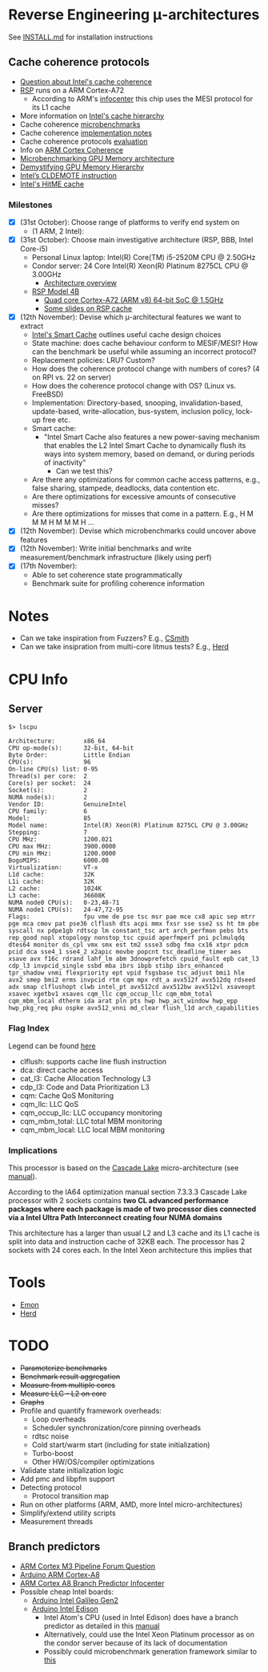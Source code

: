 # Reverse Engineering μ-architectures
See [INSTALL.md](INSTALL.md) for installation instructions

## Cache coherence protocols
- [Question about Intel's cache coherence](https://software.intel.com/en-us/forums/intel-moderncode-for-parallel-architectures/topic/777852)
- [RSP](https://www.raspberrypi.org/products/raspberry-pi-4-model-b/specifications/) runs on a ARM Cortex-A72
  - According to ARM's [infocenter](http://infocenter.arm.com/help/index.jsp?topic=/com.arm.doc.100095_0003_06_en/Chunk905102933.html) this chip uses the MESI protocol for its L1 cache
- More information on [Intel's cache hierarchy](https://stackoverflow.com/questions/28891349/how-are-the-modern-intel-cpu-l3-caches-organized)
- Cache coherence [microbenchmarks](https://pdfs.semanticscholar.org/1d32/09cc498254eac8fc1fea0afd8a4d285b0be9.pdf)
- Cache coherence [implementation notes](http://lastweek.io/notes/cache_coherence/)
- Cache coherence protocols [evaluation](https://dl.acm.org/citation.cfm?id=6514)
- Info on [ARM Cortex Coherence](https://www.blackhat.com/docs/eu-16/materials/eu-16-Lipp-ARMageddon-How-Your-Smartphone-CPU-Breaks-Software-Level-Security-And-Privacy-wp.pdf)
- [Microbenchmarking GPU Memory architecture](https://arxiv.org/pdf/1509.02308.pdf)
- [Demystifying GPU Memory Hierarchy](https://ieeexplore.ieee.org/abstract/document/5452013/)
- [Intel’s CLDEMOTE instruction](https://sites.utexas.edu/jdm4372/category/computer-hardware/cache-coherence-implementations/)
- [Intel's HitME cache](https://patents.google.com/patent/US8631210)

### Milestones
- [x] (31st October): Choose range of platforms to verify end system on
    * (1 ARM, 2 Intel):
- [x] (31st October): Choose main investigative architecture (RSP, BBB, Intel Core-i5)
    * Personal Linux laptop: Intel(R) Core(TM) i5-2520M CPU @ 2.50GHz
    * Condor server: 24 Core Intel(R) Xeon(R) Platinum 8275CL CPU @ 3.00GHz
      * [Architecture overview](https://software.intel.com/en-us/articles/intel-xeon-processor-scalable-family-technical-overview)
    * [RSP Model 4B](https://www.raspberrypi.org/products/raspberry-pi-4-model-b/specifications/)
       * [Quad core Cortex-A72 (ARM v8) 64-bit SoC @ 1.5GHz](http://infocenter.arm.com/help/topic/com.arm.doc.100095_0003_06_en/cortex_a72_mpcore_trm_100095_0003_06_en.pdf)
       * [Some slides on RSP cache](https://cseweb.ucsd.edu/classes/wi17/cse237A-a/handouts/03.mem.pdf)
- [x] (12th November): Devise which μ-architectural features we want to extract
  - [Intel's Smart Cache](https://software.intel.com/en-us/articles/software-techniques-for-shared-cache-multi-core-systems/?wapkw=smart+cache) outlines useful cache design choices
  - State machine: does cache behaviour conform to MESIF/MESI? How can the benchmark be useful while assuming an incorrect protocol?
  - Replacement policies: LRU? Custom?
  - How does the coherence protocol change with numbers of cores? (4 on RPI vs. 22 on server)
  - How does the coherence protocol change with OS? (Linux vs. FreeBSD)
  - Implementation: Directory-based, snooping, invalidation-based, update-based, write-allocation, bus-system, inclusion policy, lock-up free etc.
  - Smart cache:
    - "Intel Smart Cache also features a new power-saving mechanism that enables the L2 Intel Smart Cache to dynamically flush its ways into system memory, based on demand, or during periods of inactivity"
      - Can we test this?
  - Are there any optimizations for common cache access patterns, e.g., false sharing, stampede, deadlocks, data contention etc.
  - Are there optimizations for excessive amounts of consecutive misses?
  - Are there optimizations for misses that come in a pattern. E.g., H M M M H M M M H ...
- [x] (12th November): Devise which microbenchmarks could uncover above features
- [x] (12th November): Write initial benchmarks and write measurement/benchmark infrastructure (likely using perf)
- [x] (17th November):
  - Able to set coherence state programmatically
  - Benchmark suite for profiling coherence information
  
# Notes
- Can we take inspiration from Fuzzers? E.g., [CSmith](https://github.com/csmith-project/csmith)
- Can we take insipration from multi-core litmus tests? E.g., [Herd](https://github.com/herd/herdtools/)

# CPU Info
## Server
```
$> lscpu

Architecture:        x86_64
CPU op-mode(s):      32-bit, 64-bit
Byte Order:          Little Endian
CPU(s):              96
On-line CPU(s) list: 0-95
Thread(s) per core:  2
Core(s) per socket:  24
Socket(s):           2
NUMA node(s):        2
Vendor ID:           GenuineIntel
CPU family:          6
Model:               85
Model name:          Intel(R) Xeon(R) Platinum 8275CL CPU @ 3.00GHz
Stepping:            7
CPU MHz:             1200.021
CPU max MHz:         3900.0000
CPU min MHz:         1200.0000
BogoMIPS:            6000.00
Virtualization:      VT-x
L1d cache:           32K
L1i cache:           32K
L2 cache:            1024K
L3 cache:            36608K
NUMA node0 CPU(s):   0-23,48-71
NUMA node1 CPU(s):   24-47,72-95
Flags:               fpu vme de pse tsc msr pae mce cx8 apic sep mtrr pge mca cmov pat pse36 clflush dts acpi mmx fxsr sse sse2 ss ht tm pbe syscall nx pdpe1gb rdtscp lm constant_tsc art arch_perfmon pebs bts rep_good nopl xtopology nonstop_tsc cpuid aperfmperf pni pclmulqdq dtes64 monitor ds_cpl vmx smx est tm2 ssse3 sdbg fma cx16 xtpr pdcm pcid dca sse4_1 sse4_2 x2apic movbe popcnt tsc_deadline_timer aes xsave avx f16c rdrand lahf_lm abm 3dnowprefetch cpuid_fault epb cat_l3 cdp_l3 invpcid_single ssbd mba ibrs ibpb stibp ibrs_enhanced tpr_shadow vnmi flexpriority ept vpid fsgsbase tsc_adjust bmi1 hle avx2 smep bmi2 erms invpcid rtm cqm mpx rdt_a avx512f avx512dq rdseed adx smap clflushopt clwb intel_pt avx512cd avx512bw avx512vl xsaveopt xsavec xgetbv1 xsaves cqm_llc cqm_occup_llc cqm_mbm_total cqm_mbm_local dtherm ida arat pln pts hwp hwp_act_window hwp_epp hwp_pkg_req pku ospke avx512_vnni md_clear flush_l1d arch_capabilities
```

### Flag Index
Legend can be found [here](https://unix.stackexchange.com/questions/43539/what-do-the-flags-in-proc-cpuinfo-mean)
- clflush: supports cache line flush instruction
- dca: direct cache access
- cat_l3: Cache Allocation Technology L3
- cdp_l3: Code and Data Prioritization L3
- cqm: Cache QoS Monitoring
- cqm_llc: LLC QoS
- cqm_occup_llc: LLC occupancy monitoring
- cqm_mbm_total: LLC total MBM monitoring
- cqm_mbm_local: LLC local MBM monitoring

### Implications
This processor is based on the [Cascade Lake](https://en.wikichip.org/wiki/intel/xeon_platinum#8200-Series_.28Cascade_Lake.29) micro-architecture (see [manual]()).

According to the IA64 optimization manual section 7.3.3.3 Cascade Lake processor with 2 sockets contains **two CL advanced performance packages where each package is made of two processor dies connected via a Intel Ultra Path Interconnect creating four NUMA domains**

This architecture has a larger than usual L2 and L3 cache and its L1 cache is split into data and instruction cache of 32KB each. The processor has 2 sockets with 24 cores each. In the Intel Xeon architecture this implies that 

# Tools
- [Emon](https://software.intel.com/sites/default/files/emon_user_guide_2019u3.pdf)
- [Herd](https://github.com/herd/herdtools/)

# TODO
* ~~Parameterize benchmarks~~
* ~~Benchmark result aggregation~~
* ~~Measure from multiple cores~~
* ~~Measure LLC - L2 on core~~
* ~~Graphs~~
* Profile and quantify framework overheads:
  + Loop overheads
  + Scheduler synchronization/core pinning overheads
  + rdtsc noise
  + Cold start/warm start (including for state initialization)
  + Turbo-boost
  + Other HW/OS/compiler optimizations
* Validate state initialization logic
* Add pmc and libpfm support
* Detecting protocol
  + Protocol transition map
* Run on other platforms (ARM, AMD, more Intel micro-architectures)
* Simplify/extend utility scripts
* Measurement threads

## Branch predictors
- [ARM Cortex M3 Pipeline Forum Question](https://community.arm.com/developer/ip-products/processors/f/cortex-m-forum/3190/cortex-m3-pipeline-stages-branch-prediction)
- [Arduino ARM Cortex-A8](https://www.arduino.cc/en/Main/ArduinoBoardTre)
- [ARM Cortex A8 Branch Predictor Infocenter](http://infocenter.arm.com/help/index.jsp?topic=/com.arm.doc.ddi0337e/CACDJFCF.html#)
- Possible cheap Intel boards:
  - [Arduino Intel Galileo Gen2](https://www.arduino.cc/en/ArduinoCertified/IntelGalileoGen2)
  - [Arduino Intel Edison](https://www.arduino.cc/en/ArduinoCertified/IntelEdison)
    - Intel Atom's CPU (used in Intel Edison) does have a branch predictor as detailed in this [manual](https://www.intel.com/content/dam/www/public/us/en/documents/manuals/64-ia-32-architectures-optimization-manual.pdf)
    - Alternatively, could use the Intel Xeon Platinum processor as on the condor server because of its lack of documentation
    - Possibly could microbenchmark generation framework similar to [this](https://ieeexplore.ieee.org/abstract/document/7818338/)
